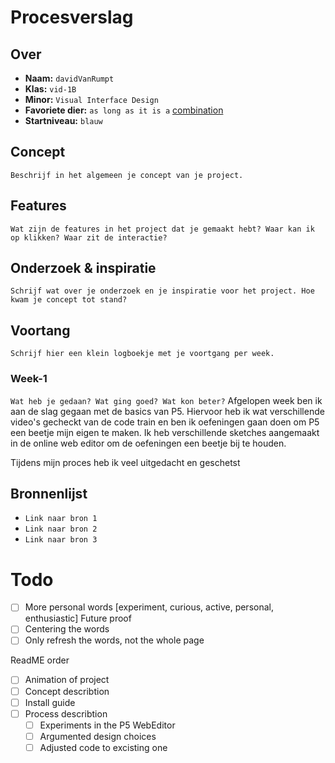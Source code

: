 # Procesverslag

## Over
* **Naam:** `davidVanRumpt`
* **Klas:** `vid-1B`
* **Minor:** `Visual Interface Design`
* **Favoriete dier:** `as long as it is a` [combination](https://nl.pinterest.com/Robinhood2000/random-animals/)
* **Startniveau:** `blauw`

## Concept

`Beschrijf in het algemeen je concept van je project.`

## Features

`Wat zijn de features in het project dat je gemaakt hebt? Waar kan ik op klikken? Waar zit de interactie?`

## Onderzoek & inspiratie
`Schrijf wat over je onderzoek en je inspiratie voor het project. Hoe kwam je concept tot stand?`

## Voortang

`Schrijf hier een klein logboekje met je voortgang per week.`

### Week-1
`Wat heb je gedaan? Wat ging goed? Wat kon beter?`
Afgelopen week ben ik aan de slag gegaan met de basics van P5. Hiervoor heb ik wat verschillende video's gecheckt van de code train en ben ik oefeningen gaan doen om P5 een beetje mijn eigen te maken. Ik heb verschillende sketches aangemaakt in de online web editor om de oefeningen een beetje bij te houden.

Tijdens mijn proces heb ik veel uitgedacht en geschetst

## Bronnenlijst

* `Link naar bron 1`
* `Link naar bron 2`
* `Link naar bron 3`

# Todo
- [ ] More personal words [experiment, curious, active, personal, enthusiastic]
Future proof
- [ ] Centering the words
- [ ] Only refresh the words, not the whole page

ReadME order
- [ ] Animation of project
- [ ] Concept describtion
- [ ] Install guide
- [ ] Process describtion
    - [ ] Experiments in the P5 WebEditor
    - [ ] Argumented design choices
    - [ ] Adjusted code to excisting one